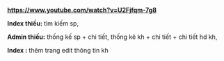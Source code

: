 **https://www.youtube.com/watch?v=U2Fjfqm-7g8**

**Index thiếu:**  tìm kiếm sp, 
    

**Admin thiếu:** 
             thống kế sp + chi tiết,
             thống kê kh + chi tiết + chi tiết hd kh,
       
**Index :**  thêm trang edit thông tin kh

            
            
